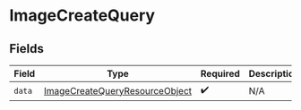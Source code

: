 # ImageCreateQuery


## Fields

| Field                                                                                       | Type                                                                                        | Required                                                                                    | Description                                                                                 |
| ------------------------------------------------------------------------------------------- | ------------------------------------------------------------------------------------------- | ------------------------------------------------------------------------------------------- | ------------------------------------------------------------------------------------------- |
| `data`                                                                                      | [ImageCreateQueryResourceObject](../../models/components/ImageCreateQueryResourceObject.md) | :heavy_check_mark:                                                                          | N/A                                                                                         |